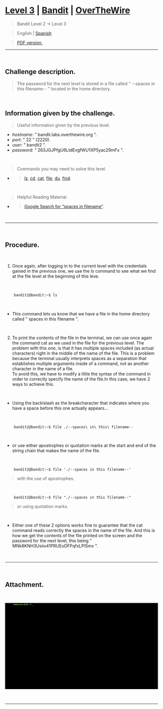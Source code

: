 
# [Level 3](https://overthewire.org/wargames/bandit/bandit3.html) | [Bandit](https://overthewire.org/wargames/bandit/) | [OverTheWire](https://overthewire.org/wargames/)
> Bandit Level 2 → Level 3

> English | [Spanish](https://github.com/frandausmeier/CTF_Write-Ups/blob/main/OverTheWire/Bandit/Level_3/nivel-3_bandit_overthewire_esp.md)

> [PDF version.](https://github.com/frandausmeier/CTF_Write-Ups/blob/main/OverTheWire/Bandit/Level_3/level-3_bandit_overthewire_eng.pdf)

-----

<br>

## Challenge description.
> The password for the next level is stored in a file called " --spaces in this filename-- " located in the home directory.

<br>

## Information given by the challenge.
> Useful information given by the previous level.
- _hostname_: " bandit.labs.overthewire.org ".
- _port_: " 22 " (2220).
- _user_: " bandit2 ".
- _password_: " 263JGJPfgU6LtdEvgfWU1XP5yac29mFx ".

<br>

> Commands you may need to solve this level.
- > [ls](https://manpages.ubuntu.com/manpages/noble/man1/ls.1.html),  [cd](https://manpages.ubuntu.com/manpages/noble/man1/cd.1posix.html),  [cat](https://manpages.ubuntu.com/manpages/noble/man1/cat.1.html),  [file](https://manpages.ubuntu.com/manpages/noble/man1/file.1.html),  [du](https://manpages.ubuntu.com/manpages/noble/man1/du.1.html),  [find](https://manpages.ubuntu.com/manpages/noble/man1/find.1.html).

<br>

> Helpful Reading Material.
- >  [Google Search for “spaces in filename”](https://www.google.com/search?q=spaces+in+filename).

<br>

-----

<br>

## Procedure.


<br>

1. Once again, after logging in to the current level with the credentials gained in the previous one, we use the _ls_ command to see what we find at the file level at the beginning of this leve.

<br>

```bash
	bandit2@bandit:~$ ls
```

<br>

- This command lets us know that we have a file in the home directory called " spaces in this filename ".

<br>

2. To print the contents of the file in the terminal, we can use once again the command cat as we used in the file for the previous level. The problem with this one, is that it has multiple spaces
included (as actual characters) right in the middle of the name of the file. This is a problem because the terminal usually interprets spaces as a separation that establishes multiple arguments inside of a command, not as another character in the name of a file.\
To avoid this, we have to modify a little the syntax of the command in order to correctly specify the name of the file.In this case, we have 2 ways to achieve this.

<br>

- Using the backlslash as the breakcharacter that indicates where you have a space before this one actually appears...

<br>

```
	bandit2@bandit:~$ file ./--spaces\ in\ this\ filename--
```
<br>

- or use either apostrophes or quotation marks at the start and end of the string chain that makes the name of the file.

<br>

```
	bandit2@bandit:~$ file './--spaces in this filename--'
```
> with the use of apostrophes.

<br>

```
	bandit2@bandit:~$ file "./--spaces in this filename--"
```
> or using quotation marks.

<br>

* Either one of these 2 options works fine to guarantee that the cat command reads correctly the spaces in the name of the file. And this is how we get the contents of the file printed on the screen and the password for the next level, this being " MNk8KNH3Usiio41PRUEoDFPqfxLPlSmx ".

<br> 

---

<br>

## Attachment.

<br>

<p align="center">
  <img src="./attachments/level-3_bandit_overthewire.gif" />
</p>

<br>

----
